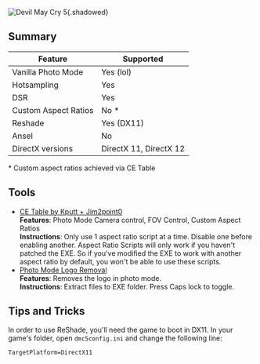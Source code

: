![Devil May Cry 5](Images\dmc5_header.png "Shot by Langgi"){.shadowed}

## Summary

Feature | Supported
--|--
Vanilla Photo Mode | Yes (lol)
Hotsampling | Yes
DSR | Yes
Custom Aspect Ratios | No *
Reshade | Yes (DX11)
Ansel | No
DirectX versions | DirectX 11, DirectX 12

\* Custom aspect ratios achieved via CE Table  
 
## Tools

* [CE Table by Kputt + Jim2point0](..\CheatTables\DevilMayCry5AOB.ct)  
**Features**: Photo Mode Camera control, FOV Control, Custom Aspect Ratios  
**Instructions**: Only use 1 aspect ratio script at a time. Disable one before enabling another. Aspect Ratio Scripts will only work if you haven't patched the EXE. So if you've modified the EXE to work with another aspect ratio by default, you won't be able to use these scripts.
* [Photo Mode Logo Removal](https://drive.google.com/open?id=1Lxvah9oRk3py8duGCDbHeMgcwUP_jC8O)  
**Features**: Removes the logo in photo mode.  
**Instructions**: Extract files to EXE folder. Press Caps lock to toggle.

## Tips and Tricks

In order to use ReShade, you'll need the game to boot in DX11. In your game's folder, open `dmc5config.ini` and change the following line:

```TargetPlatform=DirectX11```